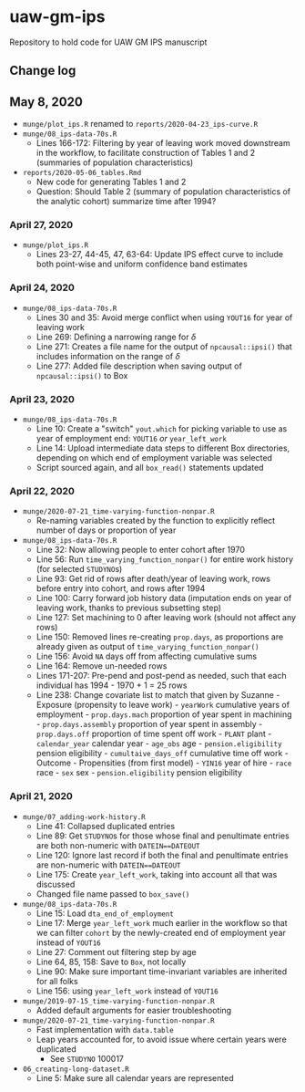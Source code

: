 
# uaw-gm-ips
Repository to hold code for UAW GM IPS manuscript

## Change log

## May 8, 2020

- `munge/plot_ips.R` renamed to `reports/2020-04-23_ips-curve.R`
- `munge/08_ips-data-70s.R`
	- Lines 166-172: Filtering by year of leaving work moved downstream in the workflow, to facilitate construction of Tables 1 and 2 (summaries of population characteristics)
- `reports/2020-05-06_tables.Rmd`
	- New code for generating Tables 1 and 2
	- Question: Should Table 2 (summary of population characteristics of the analytic cohort) summarize time after 1994?

### April 27, 2020

- `munge/plot_ips.R`
	- Lines 23-27, 44-45, 47, 63-64: Update IPS effect curve to include both point-wise and uniform confidence band estimates

### April 24, 2020

- `munge/08_ips-data-70s.R`
	- Lines 30 and 35: Avoid merge conflict when using `YOUT16` for year of leaving work
	- Line 269: Defining a narrowing range for $\delta$
	- Line 271: Creates a file name for the output of `npcausal::ipsi()` that includes information on the range of $\delta$
	- Line 277: Added file description when saving output of `npcausal::ipsi()` to Box

### April 23, 2020

- `munge/08_ips-data-70s.R`
	- Line 10: Create a "switch" `yout.which` for picking variable to use as year of employment end: `YOUT16` _or_ `year_left_work`
	- Line 14: Upload intermediate data steps to different Box directories, depending on which end of employment variable was selected
	- Script sourced again, and all `box_read()` statements updated

### April 22, 2020

- `munge/2020-07-21_time-varying-function-nonpar.R`
	- Re-naming variables created by the function to explicitly reflect number of days or proportion of year
- `munge/08_ips-data-70s.R`
	- Line 32: Now allowing people to enter cohort after 1970
	- Line 56: Run `time_varying_function_nonpar()` for entire work history (for selected `STUDYNO`s)
	- Line 93: Get rid of rows after death/year of leaving work, rows before entry into cohort, and rows after 1994
	- Line 100: Carry forward job history data (imputation ends on year of leaving work, thanks to previous subsetting step)
	- Line 127: Set machining to 0 after leaving work (should not affect any rows)
	- Line 150: Removed lines re-creating `prop.days`, as proportions are already given as output of `time_varying_function_nonpar()`
	- Line 156: Avoid `NA` days off from affecting cumulative sums
	- Line 164: Remove un-needed rows
	- Lines 171-207: Pre-pend and post-pend as needed, such that each individual has 1994 - 1970 + 1 = 25 rows
	- Line 238: Change covariate list to match that given by Suzanne
			- Exposure (propensity to leave work)
				- `yearWork` cumulative years of employment
				- `prop.days.mach` proportion of year spent in machining
				- `prop.days.assembly` proportion of year spent in assembly
				- `prop.days.off` proportion of time spent off work
				- `PLANT` plant
				- `calendar_year` calendar year
				- `age_obs` age
				- `pension.eligibility` pension eligibility
				- `cumultaive_days_off` cumulative time off work
			- Outcome
				- Propensities (from first model)
				- `YIN16` year of hire
				- `race` race
				- `sex` sex
				- `pension.eligibility` pension eligibility

### April 21, 2020

- `munge/07_adding-work-history.R`
	- Line 41: Collapsed duplicated entries
	- Line 89: Get `STUDYNO`s for those whose final and penultimate entries are both non-numeric with `DATEIN==DATEOUT`
	- Line 120: Ignore last record if both the final and penultimate entries are non-numeric with `DATEIN==DATEOUT`
	- Line 175: Create `year_left_work`, taking into account all that was discussed
	- Changed file name passed to `box_save()`
- `munge/08_ips-data-70s.R`
	- Line 15: Load `dta_end_of_employment`
	- Line 17: Merge `year_left_work` much earlier in the workflow so that we can filter `cohort` by the newly-created end of employment year instead of `YOUT16`
	- Line 27: Comment out filtering step by age
	- Line 64, 85, 158: Save to `Box`, not locally
	- Line 90: Make sure important time-invariant variables are inherited for all folks
	- Line 156: using `year_left_work` instead of `YOUT16`
- `munge/2019-07-15_time-varying-function-nonpar.R`
	- Added default arguments for easier troubleshooting
- `munge/2020-07-21_time-varying-function-nonpar.R`
	- Fast implementation with `data.table`
	- Leap years accounted for, to avoid issue where certain years were duplicated
		- See `STUDYNO` 100017
- `06_creating-long-dataset.R`
	- Line 5: Make sure all calendar years are represented
